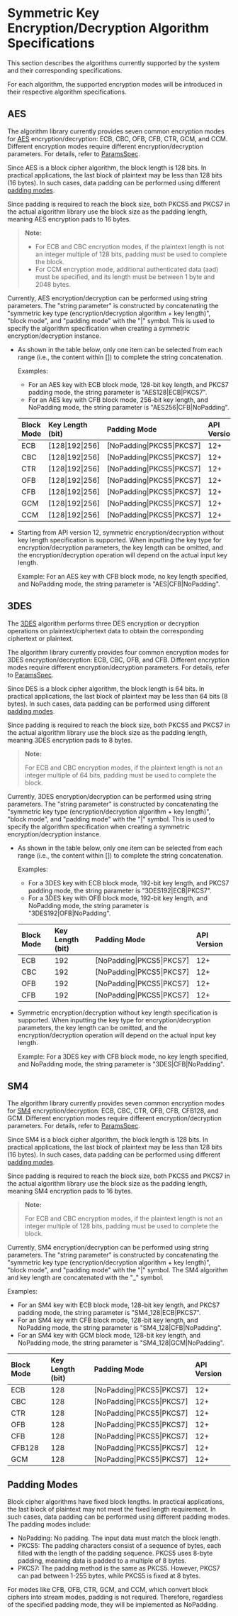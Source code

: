 # Symmetric Key Encryption/Decryption Algorithm Specifications

This section describes the algorithms currently supported by the system and their corresponding specifications.

For each algorithm, the supported encryption modes will be introduced in their respective algorithm specifications.

## AES

The algorithm library currently provides seven common encryption modes for [AES](./cj-crypto-sym-key-generation-conversion-spec.md#aes) encryption/decryption: ECB, CBC, OFB, CFB, CTR, GCM, and CCM. Different encryption modes require different encryption/decryption parameters. For details, refer to [ParamsSpec](../../../../API_Reference/source_en/apis/CryptoArchitectureKit/cj-apis-crypto.md#interface-paramsspec).

Since AES is a block cipher algorithm, the block length is 128 bits. In practical applications, the last block of plaintext may be less than 128 bits (16 bytes). In such cases, data padding can be performed using different [padding modes](#padding-modes).

Since padding is required to reach the block size, both PKCS5 and PKCS7 in the actual algorithm library use the block size as the padding length, meaning AES encryption pads to 16 bytes.

> **Note:**
>
> - For ECB and CBC encryption modes, if the plaintext length is not an integer multiple of 128 bits, padding must be used to complete the block.
> - For CCM encryption mode, additional authenticated data (aad) must be specified, and its length must be between 1 byte and 2048 bytes.

Currently, AES encryption/decryption can be performed using string parameters. The "string parameter" is constructed by concatenating the "symmetric key type (encryption/decryption algorithm + key length)", "block mode", and "padding mode" with the "|" symbol. This is used to specify the algorithm specification when creating a symmetric encryption/decryption instance.

- As shown in the table below, only one item can be selected from each range (i.e., the content within []) to complete the string concatenation.

  Examples:
  
    - For an AES key with ECB block mode, 128-bit key length, and PKCS7 padding mode, the string parameter is "AES128|ECB|PKCS7".
    - For an AES key with CFB block mode, 256-bit key length, and NoPadding mode, the string parameter is "AES256|CFB|NoPadding".

  | Block Mode | Key Length (bit) | Padding Mode | API Version |
  | :-------- | :-------- | :-------- | :-------- |
  | ECB | [128\|192\|256] | [NoPadding\|PKCS5\|PKCS7] | 12+ |
  | CBC | [128\|192\|256] | [NoPadding\|PKCS5\|PKCS7] | 12+ |
  | CTR | [128\|192\|256] | [NoPadding\|PKCS5\|PKCS7] | 12+ |
  | OFB | [128\|192\|256] | [NoPadding\|PKCS5\|PKCS7] | 12+ |
  | CFB | [128\|192\|256] | [NoPadding\|PKCS5\|PKCS7] | 12+ |
  | GCM | [128\|192\|256] | [NoPadding\|PKCS5\|PKCS7] | 12+ |
  | CCM | [128\|192\|256] | [NoPadding\|PKCS5\|PKCS7] | 12+ |

- Starting from API version 12, symmetric encryption/decryption without key length specification is supported. When inputting the key type for encryption/decryption parameters, the key length can be omitted, and the encryption/decryption operation will depend on the actual input key length.

  Example: For an AES key with CFB block mode, no key length specified, and NoPadding mode, the string parameter is "AES|CFB|NoPadding".

## 3DES

The [3DES](./cj-crypto-sym-key-generation-conversion-spec.md#3des) algorithm performs three DES encryption or decryption operations on plaintext/ciphertext data to obtain the corresponding ciphertext or plaintext.

The algorithm library currently provides four common encryption modes for 3DES encryption/decryption: ECB, CBC, OFB, and CFB. Different encryption modes require different encryption/decryption parameters. For details, refer to [ParamsSpec](../../../../API_Reference/source_en/apis/CryptoArchitectureKit/cj-apis-crypto.md#interface-paramsspec).

Since DES is a block cipher algorithm, the block length is 64 bits. In practical applications, the last block of plaintext may be less than 64 bits (8 bytes). In such cases, data padding can be performed using different [padding modes](#padding-modes).

Since padding is required to reach the block size, both PKCS5 and PKCS7 in the actual algorithm library use the block size as the padding length, meaning 3DES encryption pads to 8 bytes.

> **Note:**
>
> For ECB and CBC encryption modes, if the plaintext length is not an integer multiple of 64 bits, padding must be used to complete the block.

Currently, 3DES encryption/decryption can be performed using string parameters. The "string parameter" is constructed by concatenating the "symmetric key type (encryption/decryption algorithm + key length)", "block mode", and "padding mode" with the "|" symbol. This is used to specify the algorithm specification when creating a symmetric encryption/decryption instance.

- As shown in the table below, only one item can be selected from each range (i.e., the content within []) to complete the string concatenation.

  Examples:
  
    - For a 3DES key with ECB block mode, 192-bit key length, and PKCS7 padding mode, the string parameter is "3DES192|ECB|PKCS7".
    - For a 3DES key with OFB block mode, 192-bit key length, and NoPadding mode, the string parameter is "3DES192|OFB|NoPadding".

  | Block Mode | Key Length (bit) | Padding Mode | API Version |
  | :-------- | :-------- | :-------- | :-------- |
  | ECB | 192 | [NoPadding\|PKCS5\|PKCS7] | 12+ |
  | CBC | 192 | [NoPadding\|PKCS5\|PKCS7] | 12+ |
  | OFB | 192 | [NoPadding\|PKCS5\|PKCS7] | 12+ |
  | CFB | 192 | [NoPadding\|PKCS5\|PKCS7] | 12+ |

- Symmetric encryption/decryption without key length specification is supported. When inputting the key type for encryption/decryption parameters, the key length can be omitted, and the encryption/decryption operation will depend on the actual input key length.

  Example: For a 3DES key with CFB block mode, no key length specified, and NoPadding mode, the string parameter is "3DES|CFB|NoPadding".

## SM4

The algorithm library currently provides seven common encryption modes for [SM4](./cj-crypto-sym-key-generation-conversion-spec.md#sm4) encryption/decryption: ECB, CBC, CTR, OFB, CFB, CFB128, and GCM. Different encryption modes require different encryption/decryption parameters. For details, refer to [ParamsSpec](../../../../API_Reference/source_en/apis/CryptoArchitectureKit/cj-apis-crypto.md#interface-paramsspec).

Since SM4 is a block cipher algorithm, the block length is 128 bits. In practical applications, the last block of plaintext may be less than 128 bits (16 bytes). In such cases, data padding can be performed using different [padding modes](#padding-modes).

Since padding is required to reach the block size, both PKCS5 and PKCS7 in the actual algorithm library use the block size as the padding length, meaning SM4 encryption pads to 16 bytes.

> **Note:**
>
> For ECB and CBC encryption modes, if the plaintext length is not an integer multiple of 128 bits, padding must be used to complete the block.

Currently, SM4 encryption/decryption can be performed using string parameters. The "string parameter" is constructed by concatenating the "symmetric key type (encryption/decryption algorithm + key length)", "block mode", and "padding mode" with the "|" symbol. The SM4 algorithm and key length are concatenated with the "_" symbol.

Examples:
  
- For an SM4 key with ECB block mode, 128-bit key length, and PKCS7 padding mode, the string parameter is "SM4_128|ECB|PKCS7".
- For an SM4 key with CFB block mode, 128-bit key length, and NoPadding mode, the string parameter is "SM4_128|CFB|NoPadding".
- For an SM4 key with GCM block mode, 128-bit key length, and NoPadding mode, the string parameter is "SM4_128|GCM|NoPadding".

| Block Mode | Key Length (bit) | Padding Mode | API Version |
| :-------- | :-------- | :-------- | :-------- |
| ECB | 128 | [NoPadding\|PKCS5\|PKCS7] | 12+ |
| CBC | 128 | [NoPadding\|PKCS5\|PKCS7] | 12+ |
| CTR | 128 | [NoPadding\|PKCS5\|PKCS7] | 12+ |
| OFB | 128 | [NoPadding\|PKCS5\|PKCS7] | 12+ |
| CFB | 128 | [NoPadding\|PKCS5\|PKCS7] | 12+ |
| CFB128 | 128 | [NoPadding\|PKCS5\|PKCS7] | 12+ |
| GCM | 128 | [NoPadding\|PKCS5\|PKCS7] | 12+ |

## Padding Modes

Block cipher algorithms have fixed block lengths. In practical applications, the last block of plaintext may not meet the fixed length requirement. In such cases, data padding can be performed using different padding modes. The padding modes include:

- NoPadding: No padding. The input data must match the block length.
- PKCS5: The padding characters consist of a sequence of bytes, each filled with the length of the padding sequence. PKCS5 uses 8-byte padding, meaning data is padded to a multiple of 8 bytes.
- PKCS7: The padding method is the same as PKCS5. However, PKCS7 can pad between 1-255 bytes, while PKCS5 is fixed at 8 bytes.

For modes like CFB, OFB, CTR, GCM, and CCM, which convert block ciphers into stream modes, padding is not required. Therefore, regardless of the specified padding mode, they will be implemented as NoPadding.